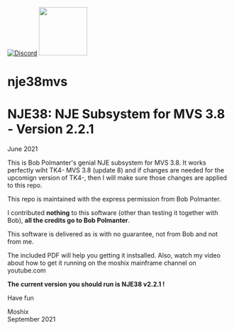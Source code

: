 [![Discord](https://img.shields.io/discord/423767742546575361.svg?label=&logo=discord&logoColor=ffffff&color=7389D8&labelColor=6A7EC2)](https://discord.gg/vpEv3HJ)
<a href=" https://github.com/moshix/mvs/blob/master/codenotary.com"><img src="https://raw.githubusercontent.com/moshix/mvs/master/secured-by-immudb.svg" width="109px;"/></a>

# nje38mvs
NJE38: NJE Subsystem for MVS 3.8 - Version 2.2.1
================================================

June 2021

This is Bob Polmanter's genial NJE subsystem for MVS 3.8. It works perfectly wiht TK4- MVS 3.8 (update 8) and if changes are needed
for the upcomign version of TK4-, then I will make sure those changes are applied to this repo. 

This repo is maintained with the express permission from Bob Polmanter.

I contributed **nothing** to this software (other than testing it together with Bob), **all the credits go to Bob Polmanter**. 

This software is delivered as is with no guarantee, not from Bob and not from me. 

The included PDF will help you getting it instsalled. Also, watch my video about how to get it running on the moshix mainframe channel on youtube.com

**The current version you should run is NJE38 v2.2.1 !**

Have fun

Moshix
<br>September 2021

